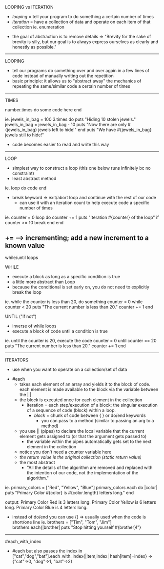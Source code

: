 
LOOPING vs ITERATION

- *looping* = tell your program to do something a certain number of times
- *iteration* = have a collection of data and operate on each item of that collection
  ie. enumeration

* the goal of abstraction is to remove details
  => "Brevity for the sake of brevity is silly, but our goal is to always express ourselves as clearly and honestly as possible."

---
LOOPING

- tell our programs do something over and over again in a few lines of code instead of manually writing out the repetition
- basic principle: it allows us to "abstract away" the mechanics of repeating the same/similar code a certain number of times
---
TIMES

number.times do
  some code here
end

ie.
    jewels_in_bag = 100
    3.times do
      puts "Hiding 10 stolen jewels."
      jewels_in_bag = jewels_in_bag - 10
      puts "Now there are only #{jewels_in_bag} jewels left to hide!"
    end
    puts "We have #{jewels_in_bag} jewels still to hide!"

- code becomes easier to read and write this way
---
LOOP
- simplest way to construct a loop (this one below runs infinitely bc no constraint)
- least abstract method

ie. loop do
      code
    end

- break keyword => exit/abort loop and continue with the rest of our code
  - can use it with an iteration count to help execute code a specific number of times

ie.
counter = 0
loop do
  counter += 1
  puts "Iteration #{counter} of the loop"
  if counter >= 10
    break
  end
end

+= --> incrementing; add a new increment to a known value
---
while/until loops

WHILE
- execute a block as long as a specific condition is true
- a little more abstract than Loop
- because the conditional is set early on, you do not need to explicitly break the loop

ie. while the counter is less than 20, do something
counter = 0
while counter < 20
  puts "The current number is less than 20."
  counter += 1
end

UNTIL ("if not")
- inverse of while loops
- execute a block of code until a condition is true

ie. until the counter is 20, execute the code
counter = 0
until counter == 20
  puts "The current number is less than 20."
  counter += 1
end

----
ITERATORS
- use when you want to operate on a collection/set of data

+ #each
  - takes each element of an array and yields it to the block of code. each element is made available to the block via the variable between the | |  
  - the block is executed once for each element in the collection
    - iteration = each step/execution of a block; the singular execution of a sequence of code (block) within a loop.
      - *block* = chunk of code between { } or do/end keywords
         - you can pass to a method (similar to passing an arg to a method)
  - you use || (pipes) to declare the local variable that the current element gets assigned to (or that the argument gets passed to)
    - the variable within the pipes automatically gets set to the next element in the collection
  - notice you don't need a counter variable here
  - *the return value is the original collection (static return value)*
  - the most abstract
    - "All the details of the algorithm are removed and replaced with the intention of our code, not the implementation of the algorithm."

ie.
primary_colors = ["Red", "Yellow", "Blue"]
primary_colors.each do |color|
  puts "Primary Color #{color} is #{color.length} letters long."
end

output:
Primary Color Red is 3 letters long.
Primary Color Yellow is 6 letters long.
Primary Color Blue is 4 letters long.

- instead of do/end you can use {} => usually used when the code is short/one line
ie.
brothers = ["Tim", "Tom", "Jim"]
brothers.each{|brother| puts "Stop hitting yourself #{brother}!"}

----

#each_with_index
- #each but also passes the index in 
["cat","dog","bat"].each_with_index{|item,index| hash[item]=index}
  => {"cat"=>0, "dog"=>1, "bat"=>2}
